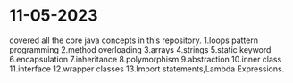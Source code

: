 # 11-05-2023

covered all the core java concepts in this repository.
1.loops pattern programming
2.method overloading
3.arrays
4.strings
5.static keyword
6.encapsulation
7.inheritance
8.polymorphism
9.abstraction
10.inner class
11.interface
12.wrapper classes
13.Import statements,Lambda Expressions.
